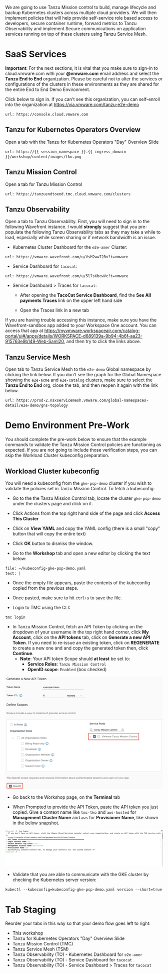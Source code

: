 We are going to use Tanzu Mission control to build, manage lifecycle and backup Kubernetes clusters across multiple cloud providers. We will then implement policies that will help provide self-service role based access to developers, secure container runtime, forward metrics to Tanzu Observability and implement Secure communications on application services running on top of these clusters using Tanzu Service Mesh.

# SaaS Services
**Important**: For the next sections, it is vital that you  make sure to sign-in to cloud.vmware.com with your **@vmware.com** email address and select the **Tanzu End to End** organization.  Please be careful not to alter the services or configurations of the clusters in these environments as they are shared for the entire End to End Demo Environment.

Click below to sign in.  If you can't see this organization, you can self-enroll into the organization at https://via.vmware.com/tanzu-e2e-demo
```dashboard:open-url
url: https://console.cloud.vmware.com
```

## Tanzu for Kubernetes Operators Overview

Open a tab with the Tanzu for Kubernetes Operators "Day" Overview Slide
```dashboard:open-url
url: https://{{ session_namespace }}.{{ ingress_domain }}/workshop/content/images/tko.png
```

## Tanzu Mission Control

Open a tab for Tanzu Mission Control
```dashboard:open-url
url: https://tanzuendtoend.tmc.cloud.vmware.com/clusters
```

## Tanzu Observability
Open a tab to Tanzu Observability. First, you will need to sign in to the following Wavefront instance.  I would **strongly** suggest that you pre-populate the following Tanzu Observability tabs as they may take a while to load, especially while screen sharing or if network bandwidth is an issue.

- Kubernetes Cluster Dashboard for the `e2e-amer` Cluster:
```dashboard:open-url
url: https://vmware.wavefront.com/u/VsM2ww72Rv?t=vmware
```

- Service Dashboard for `tacocat`:
```dashboard:open-url
url: https://vmware.wavefront.com/u/5l7sXbcwVc?t=vmware
```

- Service Dashboard > Traces for `tacocat`:
  - After opening the **TacoCat Service Dashboard**, find the **See All payments Traces** link on the upper left hand side

  - Open the Traces link in a new tab

If you are having trouble accessing this instance, make sure you have the Wavefront-sandbox app added to your Workspace One account.  You can access that app at https://myvmware.workspaceair.com/catalog-portal/ui#/apps/details/WORKSPACE-d689139a-9b94-4b6f-aa23-915763e9b149-Web-Saml20, and then try to click the links above.

## Tanzu Service Mesh
Open tab to Tanzu Service Mesh to the `e2e-demo` Global namespace by clicking the link below.  If you don't see the graph for the Global Namespace showing the `e2e-acme` and `e2e-catalog` clusters, make sure to select the **Tanzu End to End** org, close the tab, and then reopen it again with the link below.
```dashboard:open-url
url: https://prod-2.nsxservicemesh.vmware.com/global-namespaces-detail/e2e-demo/gns-topology
```

# Demo Environment Pre-Work

You should complete the pre-work below to ensure that the example commands to validate the Tanzu Mission Control policies are functioning as expected.  If you are not going to include those verification steps, you can skip the Workload Cluster kubeconfig preparation.

## Workload Cluster kubeconfig

You will need a kubeconfig from the `gke-psp-demo` cluster if you wish to validate the policies set in Tanzu Mission Control.  To fetch a kubeconfig:

- Go to the the Tanzu Mission Control tab, locate the cluster `gke-psp-demo` under the clusters page and click on it.

- Click Actions from the top right hand side of the page and click **Access This Cluster**

- Click on **View YAML** and copy the YAML config (there is a small "copy" button that will copy the entire text)

- Click **OK** button to dismiss the window.

- Go to the **Workshop** tab and open a new editor by clicking the text below:
```editor:append-lines-to-file
file: ~/kubeconfig-gke-psp-demo.yaml
text: |
```
- Once the empty file appears, paste the contents of the kubeconfig copied from the previous steps.

- Once pasted, make sure to hit `ctrl+s` to save the file.

- Login to TMC using the CLI:
```execute
tmc login
```

- In Tanzu Mission Control, fetch an API Token by clicking on the dropdown of your username in the top right hand corner, click **My Account**, click on the **API tokens** tab, click on **Generate a new API Token**. If you need to re-issue an existing token, click on **REGENERATE** to create a new one and and copy the generated token then, click **Continue**.
  - **Note**: Your API token Scope should **at least** be set to:
    - **Service Roles**: `Tanzu Mission Control`
    - **OpenID scope**: `Enabled` (box checked)

![TMC API Token Access](images/tmc-api-token-access.png)

- Go back to the Workshop page, on the **Terminal** tab

- When Prompted to provide the API Token, paste the API token you just copied. Give a context name like `tmc-tko` and `aws-hosted` for **Management Cluster Name** and `aws` for **Provisioner Name**, like shown in the below snapshot.

![TMC Access Token](images/tmc-access-api.png)

- Validate that you are able to communicate with the GKE cluster by checking the Kubernetes server version:
```execute
kubectl --kubeconfig=kubeconfig-gke-psp-demo.yaml version --short=true
```

# Tab Staging
Reorder your tabs in this way so that your demo flow goes left to right:
- This workshop
- Tanzu for Kubernetes Operators "Day" Overview Slide
- Tanzu Mission Control (TMC)
- Tanzu Service Mesh (TSM)
- Tanzu Observability (TO) - Kubernetes Dashboard for `e2e-amer`
- Tanzu Observability (TO) - Service Dashboard for `tacocat`
- Tanzu Observability (TO) - Service Dashboard > Traces for `tacocat`
